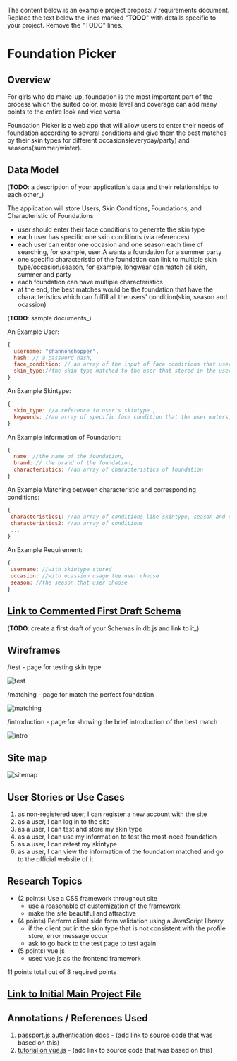 The content below is an example project proposal / requirements document. Replace the text below the lines marked "__TODO__" with details specific to your project. Remove the "TODO" lines.
 
# Foundation Picker


## Overview

For girls who do make-up, foundation is the most important part of the process which the suited color, mosie level and coverage can add many points to the entire look and vice versa. 

Foundation Picker is a web app that will allow users to enter their needs of foundation according to several conditions and give them the best matches by their skin types for different occasions(everyday/party) and seasons(summer/winter). 

## Data Model

(__TODO__: a description of your application's data and their relationships to each other_) 

The application will store Users, Skin Conditions, Foundations, and Characteristic of Foundations

* user should enter their face conditions to generate the skin type
* each user has specific one skin conditions (via references)
* each user can enter one occasion and one season each time of searching, for example, user A wants a foundation for a summer party 
* one specific characteristic of the foundation can link to multiple skin type/occasion/season, for example, longwear can match oil skin, summer and party
* each foundation can have multiple characteristics
* at the end, the best matches would be the foundation that have the characteristics which can fulfill all the users' condition(skin, season and ocassion)

(__TODO__: sample documents_)

An Example User:

```javascript
{
  username: "shannonshopper",
  hash: // a password hash,
  face_condition: // an array of the input of face conditions that user enters,
  skin_type://the skin type matched to the user that stored in the user profile
}
```


An Example Skintype:

```javascript
{
  skin_type: //a reference to user's skintype ,
  keywords: //an array of specific face condition that the user enters,
}

```

An Example Information of Foundation:

```javascript
{
  name: //the name of the foundation,
  brand: // the brand of the foundation,
  characteristics: //an array of characteristics of foundation 
}
```

An Example Matching between characteristic and corresponding conditions:
```javascript
{
 characteristics1: //an array of conditions like skintype, season and ocassion of usage
 characteristics2: //an array of conditions 
 ...
}
```
An Example Requirement:
```javascript
{
 username: //with skintype stored
 occasion: //with ocassion usage the user choose
 season: //the season that user choose
}
```

## [Link to Commented First Draft Schema](db.js) 

(__TODO__: create a first draft of your Schemas in db.js and link to it_)

## Wireframes


/test - page for testing skin type

![test](documentation/test.png)

/matching - page for match the perfect foundation

![matching](documentation/matching.png)

/introduction - page for showing the brief introduction of the best match

![intro](documentation/info.png)

## Site map

![sitemap](documentation/map.png)


## User Stories or Use Cases

1. as non-registered user, I can register a new account with the site 
2. as a user, I can log in to the site
3. as a user, I can test and store my skin type
4. as a user, I can use my information to test the most-need foundation
5. as a user, I can retest my skintype
6. as a user, I can view the information of the foundation matched and go to the official website of it

## Research Topics

* (2 points) Use a CSS framework throughout site
    * use a reasonable of customization of the framework
    * make the site beautiful and attractive
* (4 points) Perform client side form validation using a JavaScript library
    * if the client put in the skin type that is not consistent with the profile store, error message occur
    * ask to go back to the test page to test again
* (5 points) vue.js
    * used vue.js as the frontend framework

11 points total out of 8 required points 


## [Link to Initial Main Project File](app.js) 

## Annotations / References Used

1. [passport.js authentication docs](http://passportjs.org/docs) - (add link to source code that was based on this)
2. [tutorial on vue.js](https://vuejs.org/v2/guide/) - (add link to source code that was based on this)

